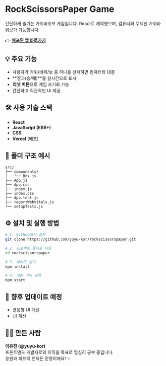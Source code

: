 # RockScissorsPaper Game

간단하게 즐기는 가위바위보 게임입니다. React로 제작했으며, 컴퓨터와 무제한 가위바위보가 가능합니다.

👉 **[배포된 앱 바로가기](https://rockscissorspaper-coral.vercel.app/)**

## 💡 주요 기능
- 사용자가 가위/바위/보 중 하나를 선택하면 컴퓨터와 대결
- **결과(승/패)**를 실시간으로 표시
- **리셋 버튼**으로 게임 초기화 가능
- 간단하고 직관적인 UI 제공

## 🛠️ 사용 기술 스택
- **React**
- **JavaScript (ES6+)**
- **CSS**
- **Vercel** (배포)

## 📁 폴더 구조 예시

```
src/
├── components/
│   └── Box.js
├── App.js
├── App.css
├── index.js
├── index.css
├── App.test.js
├── reportWebVitals.js
└── setupTests.js
```

## ⚙️ 설치 및 실행 방법

```bash
# 1. GitHub에서 클론
git clone https://github.com/yuyu-kor/rockscissorspaper.git

# 2. 프로젝트 폴더로 이동
cd rockscissorspaper

# 3. 패키지 설치
npm install

# 4. 개발 서버 실행
npm start
```

## 🔄 향후 업데이트 예정
- 반응형 UI 개선
- UI 개선

## 👩‍💻 만든 사람
**이유진 (@yuyu-kor)**  
프론트엔드 개발자로의 이직을 목표로 열심히 공부 중입니다.  
응원과 피드백 언제든 환영이에요! ✨

